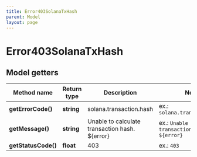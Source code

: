 ```yaml
---
title: Error403SolanaTxHash
parent: Model
layout: page
---
```


# Error403SolanaTxHash

## Model getters

Method name | Return type | Description | Notes
------------ | ------------- | ------------- | -------------
**getErrorCode()** | **string** | solana.transaction.hash | ex.: `solana.transaction.hash`
**getMessage()** | **string** | Unable to calculate transaction hash. ${error} | ex.: `Unable to calculate transaction hash. ${error}`
**getStatusCode()** | **float** | 403 | ex.: `403`

